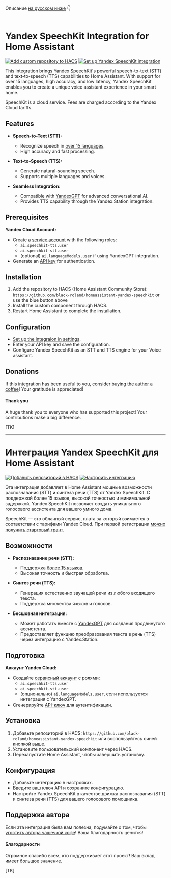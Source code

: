 Описание [на русском ниже](#интеграция-yandex-speechkit-для-home-assistant) 👇
<br>
<br>

# Yandex SpeechKit Integration for Home Assistant

[![Add custom repository to HACS](https://my.home-assistant.io/badges/hacs_repository.svg)](https://my.home-assistant.io/redirect/hacs_repository/?owner=black-roland&repository=homeassistant-yandex-speechkit&category=integration) [![Set up Yandex SpeechKit integration](https://my.home-assistant.io/badges/config_flow_start.svg)](https://my.home-assistant.io/redirect/config_flow_start/?domain=yandex_speechkit)

This integration brings Yandex SpeechKit's powerful speech-to-text (STT) and text-to-speech (TTS) capabilities to Home Assistant. With support for over 15 languages, high accuracy, and low latency, Yandex SpeechKit enables you to create a unique voice assistant experience in your smart home.

SpeechKit is a cloud service. Fees are charged according to the Yandex Cloud tariffs.

## Features

- **Speech-to-Text (STT):**
  - Recognize speech in [over 15 languages](https://yandex.cloud/en-ru/docs/speechkit/stt/models).
  - High accuracy and fast processing.

- **Text-to-Speech (TTS):**
  - Generate natural-sounding speech.
  - Supports multiple languages and voices.

- **Seamless Integration:**
  - Compatible with [YandexGPT](https://github.com/black-roland/homeassistant-yandexgpt) for advanced conversational AI.
  - Provides TTS capability through the Yandex.Station integration.

## Prerequisites

**Yandex Cloud Account:**

- Create a [service account](https://yandex.cloud/en/docs/iam/concepts/users/service-accounts) with the following roles:
  - `ai.speechkit-tts.user`
  - `ai.speechkit-stt.user`
  - (optional) `ai.languageModels.user` if using YandexGPT integration.
- Generate an [API key](https://yandex.cloud/en/docs/iam/concepts/authorization/api-key) for authentication.

## Installation

1. Add the repository to HACS (Home Assistant Community Store): `https://github.com/black-roland/homeassistant-yandex-speechkit` or use the blue button above
2. Install the custom component through HACS.
3. Restart Home Assistant to complete the installation.

## Configuration

- [Set up the integraion in settings](https://my.home-assistant.io/redirect/config_flow_start/?domain=yandex_speechkit).
- Enter your API key and save the configuration.
- Configure Yandex SpeechKit as an STT and TTS engine for your Voice assistant.

## Donations

If this integration has been useful to you, consider [buying the author a coffee](https://www.donationalerts.com/r/mansmarthome)! Your gratitude is appreciated!

#### Thank you

A huge thank you to everyone who has supported this project! Your contributions make a big difference.

[TK]

---

# Интеграция Yandex SpeechKit для Home Assistant

[![Добавить репозиторий в HACS](https://my.home-assistant.io/badges/hacs_repository.svg)](https://my.home-assistant.io/redirect/hacs_repository/?owner=black-roland&repository=homeassistant-yandex-speechkit&category=integration) [![Настроить интеграцию](https://my.home-assistant.io/badges/config_flow_start.svg)](https://my.home-assistant.io/redirect/config_flow_start/?domain=yandex_speechkit)

Эта интеграция добавляет в Home Assistant мощные возможности распознавания (STT) и синтеза речи (TTS) от Yandex SpeechKit. С поддержкой более 15 языков, высокой точностью и минимальной задержкой, Yandex SpeechKit позволяет создать уникального голосового ассистента для вашего умного дома.

SpeechKit — это облачный сервис, плата за который взимается в соответствии с тарифами Yandex Cloud. При первой регистрации [можно получить стартовый грант](https://yandex.cloud/ru/docs/getting-started/usage-grant).

## Возможности

- **Распознавание речи (STT):**
  - Поддержка [более 15 языков](https://yandex.cloud/ru/docs/speechkit/stt/models).
  - Высокая точность и быстрая обработка.

- **Синтез речи (TTS):**
  - Генерация естественно звучащей речи из любого входящего текста.
  - Поддержка множества языков и голосов.

- **Бесшовная интеграция:**
  - Может работать вместе с [YandexGPT](https://github.com/black-roland/homeassistant-yandexgpt) для создания продвинутого ассистента.
  - Предоставляет функцию преобразования текста в речь (TTS) через интеграцию с Yandex.Station.

## Подготовка

**Аккаунт Yandex Cloud:**

- Создайте [сервисный аккаунт](https://yandex.cloud/ru/docs/iam/concepts/users/service-accounts) с ролями:
  - `ai.speechkit-tts.user`
  - `ai.speechkit-stt.user`
  - (опционально) `ai.languageModels.user`, если используется интеграция с YandexGPT.
- Сгенерируйте [API-ключ](https://yandex.cloud/ru/docs/iam/concepts/authorization/api-key) для аутентификации.

## Установка

1. Добавьте репозиторий в HACS: `https://github.com/black-roland/homeassistant-yandex-speechkit` или воспользуйтесь синей кнопкой выше.
2. Установите пользовательский компонент через HACS.
3. Перезапустите Home Assistant, чтобы завершить установку.

## Конфигурация

- Добавьте интеграцию в настройках.
- Введите ваш ключ API и сохраните конфигурацию.
- Настройте Yandex SpeechKit в качестве движка распознавания (STT) и синтеза речи (TTS) для вашего голосового помощника.

## Поддержка автора

Если эта интеграция была вам полезна, подумайте о том, чтобы [угостить автора чашечкой кофе](https://mansmarthome.info/donate/#donationalerts)! Ваша благодарность ценится!

#### Благодарности

Огромное спасибо всем, кто поддерживает этот проект! Ваш вклад имеет большое значение.

[TK]
